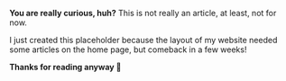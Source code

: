 **You are really curious, huh?**
This is not really an article, at least, not for now.

I just created this placeholder because the layout of my website needed some articles on the home page, but comeback in a few weeks!

**Thanks for reading anyway 👋**
